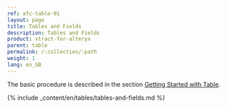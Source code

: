 ```yaml
---
ref: afc-table-01
layout: page
title: Tables and Fields
description: Tables and Fields
product: xtract-for-alteryx
parent: table
permalink: /:collection/:path
weight: 1
lang: en_GB
---
```

The basic procedure is described in the section [Getting Started with Table](../getting-started-table). <br>

{% include _content/en/tables/tables-and-fields.md  %}